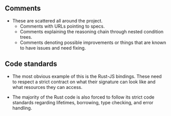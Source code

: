 
## Comments

* These are scattered all around the project.
    * Comments with URLs pointing to specs.
    * Comments explaining the reasoning chain through nested condition trees.
    * Comments denoting possible improvements or things that are known to have issues and need fixing.



## Code standards

* The most obvious example of this is the Rust-JS bindings. These need to respect a strict contract on what their signature can look like and what resources they can access.

* The majority of the Rust code is also forced to follow its strict code standards regarding lifetimes, borrowing, type checking, and error handling.

